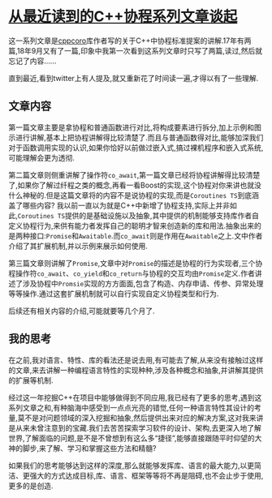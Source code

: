 # [从最近读到的C++协程系列文章谈起](https://lewissbaker.github.io/)

这一系列文章是[cppcoro](https://github.com/lewissbaker/cppcoro)库作者写的关于C++中协程标准提案的讲解.17年有两篇,18年9月又有了一篇,印象中我第一次看到这系列文章时只写了两篇,读过,然后就忘记了内容......

直到最近,看到twitter上有人提及,就又重新花了时间读一遍,才得以有了一些理解.

## 文章内容

第一篇文章主要是拿协程和普通函数进行对比,将构成要素进行拆分,加上示例和图示进行讲解,基本上把协程讲解得比较清楚了.而且与普通函数得对比,能够加深我们对于函数调用实现的认识,如果你恰好以前做过嵌入式,搞过裸机程序和嵌入式系统,可能理解会更为透彻.

第二篇文章则侧重讲解了操作符`co_await`,第一篇文章已经将协程讲解得比较清楚了,如果你了解过纤程之类的概念,再看一看Boost的实现,这个协程对你来讲也就没什么神秘的.但是这篇文章将的内容不是说协程的实现,而是`Coroutines TS`到底涵盖了哪些内容? 我以前一直以为就是C++中新增了协程支持,实际上并非如此,`Coroutines TS`提供的是基础设施以及抽象,其中提供的机制能够支持库作者自定义协程行为,来供有能力者发挥自己的聪明才智来创造新的库和用法.抽象出来的是两种接口:`Promise`和`Awaitable`.而`co_await`则是作用在`Awaitable`之上.文中作者介绍了其扩展机制,并以示例来展示如何使用.

第三篇文章则讲解了`Promise`,文章中对`Promise`的描述是协程的行为实现者,三个协程操作符`co_await`、`co_yield`和`co_return`与协程的交互均由`Promise`定义.作者讲述了涉及协程中`Promsie`实现的方方面面,包含了构造、内存申请、传参、异常处理等等操作.通过这套扩展机制就可以自行实现自定义协程类型和行为.

后续还有相关内容的介绍,可能就要等几个月了.

## 我的思考

在之前,我对语言、特性、库的看法还是说去用,有可能去了解,从来没有接触过这样的文章,来去讲解一种编程语言特性的实现种种,涉及各种概念和抽象,并讲解其提供的扩展等机制.

经过这一年挖掘C++在项目中能够做得到不同应用,我已经有了更多的思考,遇到这系列文章之和,有种脑海中感受到一点点光亮的错觉,任何一种语言特性其设计的考量,莫不是对问题领域的深入挖掘和抽象,然后提供出来对应的解决方案,这对我来讲是从来未曾注意到的宝藏.我们去苦苦探索学习软件的设计、架构,去更深入地了解世界,了解面临的问题,是不是不曾想到有这么多“捷径”,能够直接跟随平时仰望的大神的脚步,来了解、学习和掌握这些方法和精髓?

如果我们的思考能够达到这样的深度,那么就能够发挥库、语言的最大能力,以更简洁、更强大的方式达成目标,库、语言、框架等等将不再是阻碍,也不会止步于使用,更多的是创造.

